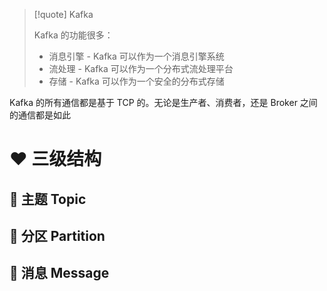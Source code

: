 

> [!quote] Kafka
>
> Kafka 的功能很多：
>
> - 消息引擎 - Kafka 可以作为一个消息引擎系统
> - 流处理 - Kafka 可以作为一个分布式流处理平台
> - 存储 - Kafka 可以作为一个安全的分布式存储



Kafka 的所有通信都是基于 TCP 的。无论是生产者、消费者，还是 Broker 之间的通信都是如此



# ❤️ 三级结构

## 💛 主题 Topic









## 💛 分区 Partition









## 💛 消息 Message

















